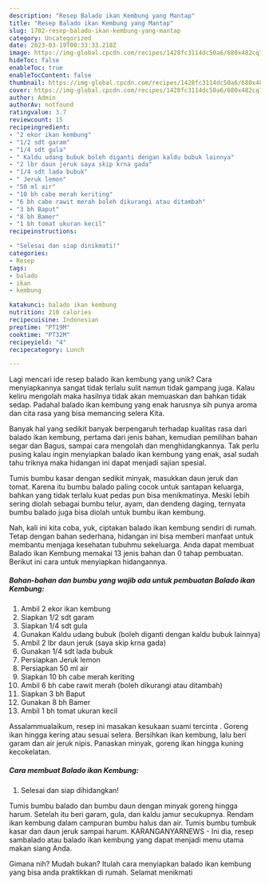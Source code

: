 ```yaml
---
description: "Resep Balado ikan Kembung yang Mantap"
title: "Resep Balado ikan Kembung yang Mantap"
slug: 1702-resep-balado-ikan-kembung-yang-mantap
category: Uncategorized
date: 2023-03-19T00:33:33.218Z
image: https://img-global.cpcdn.com/recipes/1428fc3114dc50a6/680x482cq70/balado-ikan-kembung-foto-resep-utama.jpg
hideToc: false
enableToc: true
enableTocContent: false
thumbnail: https://img-global.cpcdn.com/recipes/1428fc3114dc50a6/680x482cq70/balado-ikan-kembung-foto-resep-utama.jpg
cover: https://img-global.cpcdn.com/recipes/1428fc3114dc50a6/680x482cq70/balado-ikan-kembung-foto-resep-utama.jpg
author: Admin
authorAv: notfound
ratingvalue: 3.7
reviewcount: 15
recipeingredient:
- "2 ekor ikan kembung"
- "1/2 sdt garam"
- "1/4 sdt gula"
- " Kaldu udang bubuk boleh diganti dengan kaldu bubuk lainnya"
- "2 lbr daun jeruk saya skip krna gada"
- "1/4 sdt lada bubuk"
- " Jeruk lemon"
- "50 ml air"
- "10 bh cabe merah keriting"
- "6 bh cabe rawit merah boleh dikurangi atau ditambah"
- "3 bh Baput"
- "8 bh Bamer"
- "1 bh tomat ukuran kecil"
recipeinstructions:

- "Selesai dan siap dinikmati!"
categories:
- Resep
tags:
- balado
- ikan
- kembung

katakunci: balado ikan kembung 
nutrition: 210 calories
recipecuisine: Indonesian
preptime: "PT19M"
cooktime: "PT32M"
recipeyield: "4"
recipecategory: Lunch

---
```





Lagi mencari ide resep balado ikan kembung yang unik? Cara menyiapkannya sangat tidak terlalu sulit namun tidak gampang juga. Kalau keliru mengolah maka hasilnya tidak akan memuaskan dan bahkan tidak sedap. Padahal balado ikan kembung yang enak harusnya sih punya aroma dan cita rasa yang bisa memancing selera Kita.





Banyak hal yang sedikit banyak berpengaruh terhadap kualitas rasa dari balado ikan kembung, pertama dari jenis bahan, kemudian pemilihan bahan segar dan Bagus, sampai cara mengolah dan menghidangkannya. Tak perlu pusing kalau ingin menyiapkan balado ikan kembung yang enak,      asal sudah tahu triknya maka hidangan ini dapat menjadi sajian spesial.














Tumis bumbu kasar dengan sedikit minyak, masukkan daun jeruk dan tomat. Karena itu bumbu balado paling cocok untuk santapan keluarga, bahkan yang tidak terlalu kuat pedas pun bisa menikmatinya. Meski lebih sering diolah sebagai bumbu telur, ayam, dan dendeng daging, ternyata bumbu balado juga bisa diolah untuk bumbu ikan kembung.






Nah, kali ini kita coba, yuk, ciptakan balado ikan kembung sendiri di rumah. Tetap dengan bahan sederhana, hidangan ini bisa memberi manfaat untuk membantu menjaga kesehatan tubuhmu sekeluarga. Anda dapat membuat Balado ikan Kembung memakai 13 jenis bahan dan 0 tahap pembuatan. Berikut ini cara untuk menyiapkan hidangannya.

<!--inarticleads1-->

##### Bahan-bahan dan bumbu yang wajib ada untuk pembuatan Balado ikan Kembung:

1. Ambil 2 ekor ikan kembung
1. Siapkan 1/2 sdt garam
1. Siapkan 1/4 sdt gula
1. Gunakan  Kaldu udang bubuk (boleh diganti dengan kaldu bubuk lainnya)
1. Ambil 2 lbr daun jeruk (saya skip krna gada)
1. Gunakan 1/4 sdt lada bubuk
1. Persiapkan  Jeruk lemon
1. Persiapkan 50 ml air
1. Siapkan 10 bh cabe merah keriting
1. Ambil 6 bh cabe rawit merah (boleh dikurangi atau ditambah)
1. Siapkan 3 bh Baput
1. Gunakan 8 bh Bamer
1. Ambil 1 bh tomat ukuran kecil


Assalammualaikum, resep ini masakan kesukaan suami tercinta ️. Goreng ikan hingga kering atau sesuai selera. Bersihkan ikan kembung, lalu beri garam dan air jeruk nipis. Panaskan minyak, goreng ikan hingga kuning kecokelatan. 

<!--inarticleads2-->

##### Cara membuat Balado ikan Kembung:


1. Selesai dan siap dihidangkan!

Tumis bumbu balado dan bumbu daun dengan minyak goreng hingga harum. Setelah itu beri garam, gula, dan kaldu jamur secukupnya. Rendam ikan kembung dalam campuran bumbu halus dan air. Tumis bumbu tumbuk kasar dan daun jeruk sampai harum. KARANGANYARNEWS - Ini dia, resep sambalado atau balado ikan kembung yang dapat menjadi menu utama makan siang Anda. 

Gimana nih? Mudah bukan? Itulah cara menyiapkan balado ikan kembung yang bisa anda praktikkan di rumah. Selamat menikmati
